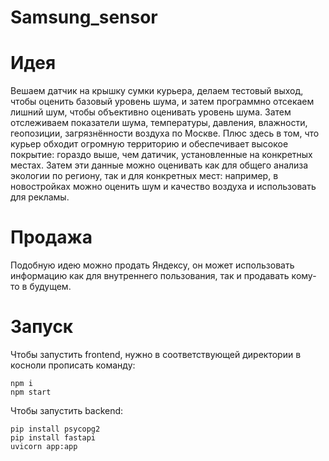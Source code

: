 # Samsung_sensor
# Идея
Вешаем датчик на крышку сумки курьера, делаем тестовый выход, чтобы оценить базовый уровень шума, и затем программно отсекаем лишний шум, чтобы объективно оценивать уровень шума. Затем отслеживаем показатели шума, температуры, давления, влажности, геопозиции, загрязнённости воздуха по Москве. Плюс здесь в том, что курьер обходит огромную территорию и обеспечивает высокое покрытие: гораздо выше, чем датичик, установленные на конкретных местах. Затем эти данные можно оценивать как для общего анализа экологии по региону, так и для конкретных мест: например, в новостройках можно оценить шум и качество воздуха и использовать для рекламы. 
# Продажа
Подобную идею можно продать Яндексу, он может использовать информацию как для внутреннего пользования, так и продавать кому-то в будущем.

# Запуск
Чтобы запустить frontend, нужно в соответствующей директории в косноли прописать команду: 
```
npm i
npm start
```
Чтобы запустить backend:
```
pip install psycopg2
pip install fastapi
uvicorn app:app
```
